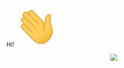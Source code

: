 Hi!   <img src="https://raw.githubusercontent.com/ABSphreak/ABSphreak/master/gifs/Hi.gif" width="100px"></h2>
<p align="center" >
  <a href="https://github.com/anuraghazra/github-readme-stats"> 
    <img  src="https://github-readme-stats.vercel.app/api?username=MiracToygar&&show_icons=true&theme=radical"/>
  </a>
</p>
